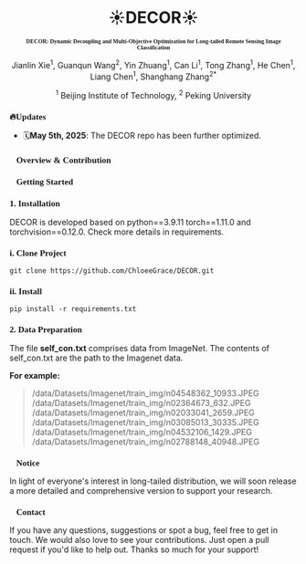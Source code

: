 <h1 align="center">☀️DECOR☀️</h1>

<h3 align="center" style="font-family: 'Times New Roman'; font-size: 10px;">
DECOR: Dynamic Decoupling and Multi-Objective Optimization for Long-tailed Remote Sensing Image Classification
</h3>

<p align="center">
Jianlin Xie<sup>1</sup>, Guanqun Wang<sup>2</sup>, Yin Zhuang<sup>1</sup>, Can Li<sup>1</sup>, Tong Zhang<sup>1</sup>, He Chen<sup>1</sup>, Liang Chen<sup>1</sup>, Shanghang Zhang<sup>2</sup><sup>*</sup>
</p>

<p align="center">
<sup>1</sup> Beijing Institute of Technology, <sup>2</sup> Peking University
</p>

<h2 style="font-family: 'Times New Roman'; font-size: 15px;">🔥Updates</h2>

- 🗓️**May 5th, 2025**: The DECOR repo has been further optimized.

<h2 style="font-family: 'Times New Roman'; font-size: 15px;">🎯Overview & Contribution</h2>

<h2 style="font-family: 'Times New Roman'; font-size: 15px;">
🧾Getting Started
</h2>

<h3 style="font-family: 'Times New Roman'; font-size: 15px;">
1. Installation
</h3>

DECOR is developed based on python==3.9.11 torch==1.11.0 and torchvision==0.12.0. Check more details in requirements.

<h3 style="font-family: 'Times New Roman'; font-size: 15px;">
i. Clone Project
</h3>

```
git clone https://github.com/ChloeeGrace/DECOR.git
```

<h3 style="font-family: 'Times New Roman'; font-size: 15px;">
ii. Install
</h3>

```
pip install -r requirements.txt
```

<h3 style="font-family: 'Times New Roman'; font-size: 15px;">
2. Data Preparation
</h3>

The file **self_con.txt** comprises data from ImageNet. The contents of self_con.txt are the path to the Imagenet data.

**For example:**  
> /data/Datasets/Imagenet/train_img/n04548362_10933.JPEG  
> /data/Datasets/Imagenet/train_img/n02364673_632.JPEG  
> /data/Datasets/Imagenet/train_img/n02033041_2659.JPEG  
> /data/Datasets/Imagenet/train_img/n03085013_30335.JPEG  
> /data/Datasets/Imagenet/train_img/n04532106_1429.JPEG  
> /data/Datasets/Imagenet/train_img/n02788148_40948.JPEG  

<h2 style="font-family: 'Times New Roman'; font-size: 15px;">🔔Notice</h2>

In light of everyone's interest in long-tailed distribution, we will soon release a more detailed and comprehensive version to support your research.

<h2 style="font-family: 'Times New Roman'; font-size: 15px;">📢Contact</h2>

If you have any questions, suggestions or spot a bug, feel free to get in touch. We would also love to see your contributions. Just open a pull request if you'd like to help out. Thanks so much for your support!
